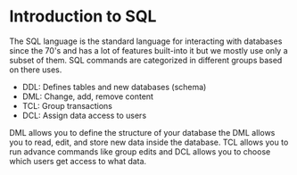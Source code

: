 # Introduction to SQL
The SQL language is the standard language for interacting with databases since the 70's and has a lot of features built-into it but we mostly use only a subset of them. SQL commands are categorized in different groups based on there uses. 

- DDL: Defines tables and new databases (schema)
- DML: Change, add, remove content
- TCL: Group transactions
- DCL: Assign data access to users

DML allows you to define the structure of your database the DML allows you to read, edit, and store new data inside the database. TCL allows you to run advance commands like group edits and DCL allows you to choose which users get access to what data.